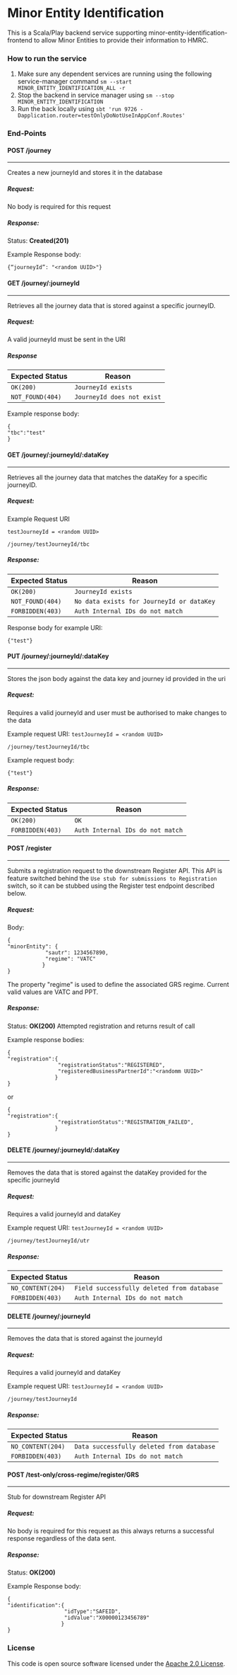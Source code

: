 # Minor Entity Identification

This is a Scala/Play backend service supporting minor-entity-identification-frontend to allow Minor Entities to provide their information to HMRC.

### How to run the service
1. Make sure any dependent services are running using the following service-manager command `sm --start MINOR_ENTITY_IDENTIFICATION_ALL -r`
2. Stop the backend in service manager using `sm --stop MINOR_ENTITY_IDENTIFICATION`
3. Run the back locally using
   `sbt 'run 9726 -Dapplication.router=testOnlyDoNotUseInAppConf.Routes'`

### End-Points

#### POST /journey

---
Creates a new journeyId and stores it in the database

##### Request:
No body is required for this request

##### Response:
Status: **Created(201)**

Example Response body:

```
{“journeyId”: "<random UUID>"}
```

#### GET /journey/:journeyId

---
Retrieves all the journey data that is stored against a specific journeyID.

##### Request:
A valid journeyId must be sent in the URI

##### Response

| Expected Status                         | Reason                           |
|-----------------------------------------|----------------------------------|
| ```OK(200)```                           | ```JourneyId exists```           |
| ```NOT_FOUND(404)```                    | ```JourneyId does not exist```   |

Example response body:
```
{
"tbc":"test"
}
```

#### GET /journey/:journeyId/:dataKey

---
Retrieves all the journey data that matches the dataKey for a specific journeyID.

##### Request:
Example Request URI

`testJourneyId = <random UUID>`
```
/journey/testJourneyId/tbc
```

##### Response:

| Expected Status                         | Reason                                        |
|-----------------------------------------|-----------------------------------------------|
| ```OK(200)```                           | ```JourneyId exists```                        |
| ```NOT_FOUND(404)```                    | ```No data exists for JourneyId or dataKey``` |
| ```FORBIDDEN(403)```                    | ```Auth Internal IDs do not match```          |


Response body for example URI:
```
{"test"}
```

#### PUT /journey/:journeyId/:dataKey

---
Stores the json body against the data key and journey id provided in the uri

##### Request:
Requires a valid journeyId and user must be authorised to make changes to the data

Example request URI:
`testJourneyId = <random UUID>`
```
/journey/testJourneyId/tbc
```

Example request body:
```
{"test"}
```
##### Response:

| Expected Status                         | Reason                                 |
|-----------------------------------------|----------------------------------------|
| ```OK(200)```                           | ```OK```                               |
| ```FORBIDDEN(403)```                    | ```Auth Internal IDs do not match```   |


#### POST /register

---
Submits a registration request to the downstream Register API.
This API is feature switched behind the `Use stub for submissions to Registration` switch, so it can be stubbed using the Register test endpoint described below.

##### Request:
Body:

```
{
"minorEntity": {
            "sautr": 1234567890,
            "regime": "VATC"
           }
}
```

The property "regime" is used to define the associated GRS regime. Current valid values
are VATC and PPT.

##### Response:

Status: **OK(200)**
Attempted registration and returns result of call


Example response bodies:
```
{
"registration":{
                "registrationStatus":"REGISTERED",
                "registeredBusinessPartnerId":"<randomm UUID>"
               }
}
```
or
```
{
"registration":{
                "registrationStatus":"REGISTRATION_FAILED",
               }
}
```

#### DELETE /journey/:journeyId/:dataKey

---
Removes the data that is stored against the dataKey provided for the specific journeyId

##### Request:
Requires a valid journeyId and dataKey

Example request URI:
`testJourneyId = <random UUID>`
```
/journey/testJourneyId/utr
```

##### Response:

| Expected Status                         | Reason                                         |
|-----------------------------------------|------------------------------------------------|
| ```NO_CONTENT(204)```                   | ```Field successfully deleted from database``` |
| ```FORBIDDEN(403)```                    | ```Auth Internal IDs do not match```           |

#### DELETE /journey/:journeyId

---
Removes the data that is stored against the journeyId

##### Request:
Requires a valid journeyId and dataKey

Example request URI:
`testJourneyId = <random UUID>`
```
/journey/testJourneyId
```

##### Response:

| Expected Status                         | Reason                                        |
|-----------------------------------------|-----------------------------------------------|
| ```NO_CONTENT(204)```                   | ```Data successfully deleted from database``` |
| ```FORBIDDEN(403)```                    | ```Auth Internal IDs do not match```          |

#### POST /test-only/cross-regime/register/GRS

---
Stub for downstream Register API

##### Request:
No body is required for this request as this always returns a successful response regardless of the data sent.

##### Response:
Status: **OK(200)**

Example Response body:

```
{
"identification":{
                  "idType":"SAFEID",
                  "idValue":"X00000123456789"
                 }
}
```

### License

This code is open source software licensed under the [Apache 2.0 License]("http://www.apache.org/licenses/LICENSE-2.0.html").